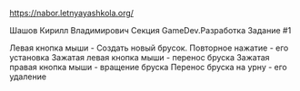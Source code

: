 https://nabor.letnyayashkola.org/

Шашов Кирилл Владимирович
Секция GameDev.Разработка
Задание #1

Левая кнопка мыши - Создать новый брусок. Повторное нажатие - его установка
Зажатая левая кнопка мыши - перенос бруска
Зажатая правая кнопка мыши - вращение бруска
Перенос бруска на урну - его удаление

